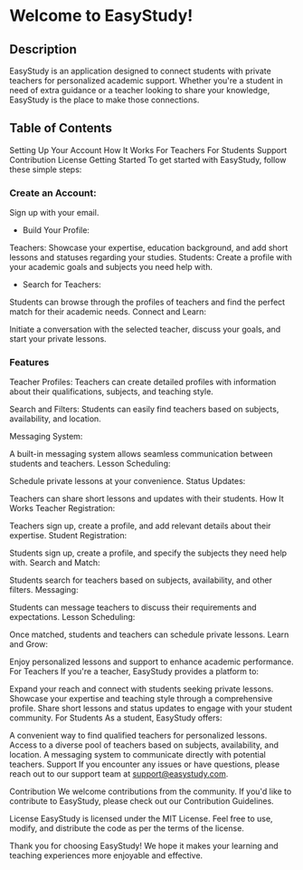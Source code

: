 # Welcome to EasyStudy!

## Description
EasyStudy is an application designed to connect students with private teachers for personalized academic support. Whether you're a student in need of extra guidance or a teacher looking to share your knowledge, EasyStudy is the place to make those connections.

## Table of Contents
Setting Up Your Account
How It Works
For Teachers
For Students
Support
Contribution
License
Getting Started
To get started with EasyStudy, follow these simple steps:

### Create an Account:
Sign up with your email.

- Build Your Profile:

Teachers: Showcase your expertise, education background, and add short lessons and statuses regarding your studies.
Students: Create a profile with your academic goals and subjects you need help with.

- Search for Teachers:

Students can browse through the profiles of teachers and find the perfect match for their academic needs.
Connect and Learn:

Initiate a conversation with the selected teacher, discuss your goals, and start your private lessons.

### Features
Teacher Profiles:
Teachers can create detailed profiles with information about their qualifications, subjects, and teaching style.

Search and Filters:
Students can easily find teachers based on subjects, availability, and location.

Messaging System:

A built-in messaging system allows seamless communication between students and teachers.
Lesson Scheduling:

Schedule private lessons at your convenience.
Status Updates:

Teachers can share short lessons and updates with their students.
How It Works
Teacher Registration:

Teachers sign up, create a profile, and add relevant details about their expertise.
Student Registration:

Students sign up, create a profile, and specify the subjects they need help with.
Search and Match:

Students search for teachers based on subjects, availability, and other filters.
Messaging:

Students can message teachers to discuss their requirements and expectations.
Lesson Scheduling:

Once matched, students and teachers can schedule private lessons.
Learn and Grow:

Enjoy personalized lessons and support to enhance academic performance.
For Teachers
If you're a teacher, EasyStudy provides a platform to:

Expand your reach and connect with students seeking private lessons.
Showcase your expertise and teaching style through a comprehensive profile.
Share short lessons and status updates to engage with your student community.
For Students
As a student, EasyStudy offers:

A convenient way to find qualified teachers for personalized lessons.
Access to a diverse pool of teachers based on subjects, availability, and location.
A messaging system to communicate directly with potential teachers.
Support
If you encounter any issues or have questions, please reach out to our support team at support@easystudy.com.

Contribution
We welcome contributions from the community. If you'd like to contribute to EasyStudy, please check out our Contribution Guidelines.

License
EasyStudy is licensed under the MIT License. Feel free to use, modify, and distribute the code as per the terms of the license.

Thank you for choosing EasyStudy! We hope it makes your learning and teaching experiences more enjoyable and effective.
